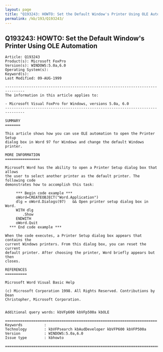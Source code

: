 ```yaml
---
layout: page
title: "Q193243: HOWTO: Set the Default Window's Printer Using OLE Automation"
permalink: /kb/193/Q193243/
---
```


## Q193243: HOWTO: Set the Default Window's Printer Using OLE Automation

	Article: Q193243
	Product(s): Microsoft FoxPro
	Version(s): WINDOWS:5.0a,6.0
	Operating System(s): 
	Keyword(s): 
	Last Modified: 09-AUG-1999
	
	-------------------------------------------------------------------------------
	The information in this article applies to:
	
	- Microsoft Visual FoxPro for Windows, versions 5.0a, 6.0 
	-------------------------------------------------------------------------------
	
	SUMMARY
	=======
	
	This article shows how you can use OLE automation to open the Printer Setup
	dialog box in Word 97 for Windows and change the default Windows printer.
	
	MORE INFORMATION
	================
	
	Microsoft Word has the ability to open a Printer Setup dialog box that allows
	the user to select another printer as the default printer. The following code
	demonstrates how to accomplish this task:
	
	     *** Begin code example ***
	     oWord=CREATEOBJECT("Word.Application")
	     dlg = oWord.Dialogs(97)   && Open printer setup dialog box in Word.
	     WITH dlg
	        .Show
	     ENDWITH
	     oWord.Quit
	  *** End code example ***
	
	When the code executes, a Printer Setup dialog box appears that contains the
	current Windows printers. From this dialog box, you can reset the current
	default printer. After choosing the printer, Word briefly appears but then
	closes.
	
	REFERENCES
	==========
	
	Microsoft Word Visual Basic Help
	
	(c) Microsoft Corporation 1998. All Rights Reserved. Contributions by Dean
	Christopher, Microsoft Corporation.
	
	
	Additional query words: kbVFp600 kbVFp500a kbOLE
	
	======================================================================
	Keywords          :  
	Technology        : kbVFPsearch kbAudDeveloper kbVFP600 kbVFP500a
	Version           : WINDOWS:5.0a,6.0
	Issue type        : kbhowto
	
	=============================================================================
	
